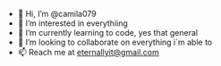 - 👋 Hi, I’m @camila079
- 👀 I’m interested in everythiing
- 🌱 I’m currently learning to code, yes that general
- 💞️ I’m looking to collaborate on everything i´m able to
- 📫 Reach me at eternallyit@gmail.com

<!---
camila079/camila079 is a ✨ special ✨ repository because its `README.md` (this file) appears on your GitHub profile.
You can click the Preview link to take a look at your changes.
--->
